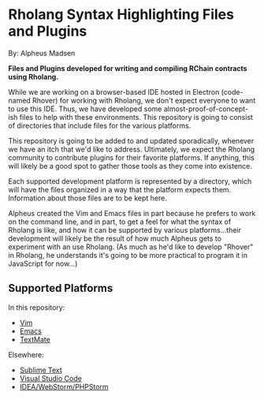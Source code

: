 # Rholang Syntax Highlighting Files and Plugins

By: Alpheus Madsen

**Files and Plugins developed for writing and compiling RChain contracts using Rholang.**

While we are working on a browser-based IDE hosted in Electron (code-named Rhover) for
working with Rholang, we don't expect everyone to want to use this IDE.  Thus, we have
developed some almost-proof-of-concept-ish files to help with these environments.  This
repository is going to consist of directories that include files for the various platforms.

This repository is going to be added to and updated sporadically, whenever we have an itch
that we'd like to address.  Ultimately, we expect the Rholang community to contribute
plugins for their favorite platforms.  If anything, this will likely be a good spot to
gather those tools as they come into existence.

Each supported development platform is represented by a directory, which will have the
files organized in a way that the platform expects them.  Information about those files
are to be kept here.

Alpheus created the Vim and Emacs files in part because he prefers to work on the command
line, and in part, to get a feel for what the syntax of Rholang is like, and how it can
be supported by various platforms...their development will likely be the result of how
much Alpheus gets to experiment with an use Rholang.  (As much as he'd like to develop
"Rhover" in Rholang, he understands it's going to be more practical to program it in
JavaScript for now...)


## Supported Platforms

In this repository:

* [Vim](vim)
* [Emacs](emacs)
* [TextMate](textmate)

Elsewhere:

* [Sublime Text](https://github.com/tgrospic/rholang-sublime)
* [Visual Studio Code](https://github.com/tgrospic/rholang-vscode)
* [IDEA/WebStorm/PHPStorm](https://github.com/tgrospic/rholang-idea)
